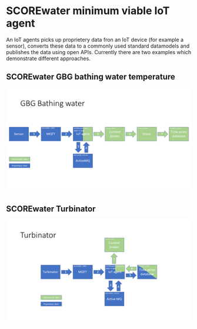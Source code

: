 # SCOREwater minimum viable IoT agent

An IoT agents picks up proprietery data fron an IoT device (for example a sensor), converts these data to a commonly used standard datamodels and publishes the data using open APIs. Currently there are two examples which demonstrate different approaches.

## SCOREwater GBG bathing water temperature

![GBG bathing water temperature](./gbg_setup.png)

## SCOREwater Turbinator

![Turbinator setup](./turbinator_setup.png)
